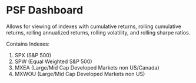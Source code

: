 # PSF Dashboard

Allows for viewing of indexes with cumulative returns, rolling cumulative returns, rolling annualized returns, rolling volatility, and rolling sharpe ratios. 

Contains Indexes:
1. SPX (S&P 500)
2. SPW (Equal Weighted S&P 500)
3. MXEA (Large/Mid Cap Developed Markets non US/Canada)
4. MXWOU (Large/Mid Cap Developed Markets non US)
